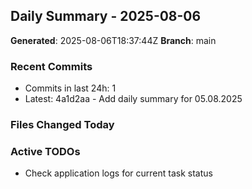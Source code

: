 ## Daily Summary - 2025-08-06

**Generated**: 2025-08-06T18:37:44Z
**Branch**: main


### Recent Commits
- Commits in last 24h: 1
- Latest: 4a1d2aa - Add daily summary for 05.08.2025

### Files Changed Today

### Active TODOs
- Check application logs for current task status

